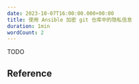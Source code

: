 ```yaml
---
date: 2023-10-07T16:00:00.000+00:00
title: 使用 Ansible 加密 git 仓库中的隐私信息
duration: 1min
wordCount: 2
---
```


TODO

## Reference

